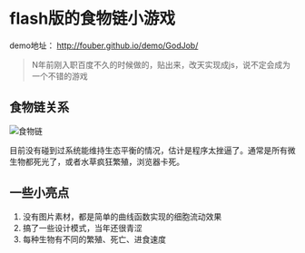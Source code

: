 # flash版的食物链小游戏

demo地址： http://fouber.github.io/demo/GodJob/

> N年前刚入职百度不久的时候做的，贴出来，改天实现成js，说不定会成为一个不错的游戏

## 食物链关系

![食物链](http://fouber.github.io/demo/GodJob/img.png)

目前没有碰到过系统能维持生态平衡的情况，估计是程序太挫逼了。通常是所有微生物都死光了，或者水草疯狂繁殖，浏览器卡死。

## 一些小亮点

1. 没有图片素材，都是简单的曲线函数实现的细胞流动效果
1. 搞了一些设计模式，当年还很青涩
1. 每种生物有不同的繁殖、死亡、进食速度